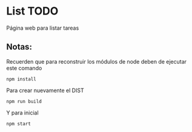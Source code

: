 # List TODO
Página web para listar tareas


## Notas:

Recuerden que para reconstruir los módulos de node deben de ejecutar este comando

```
npm install
```

Para crear nuevamente el DIST

```
npm run build
```

Y para inicial

```
npm start
```
